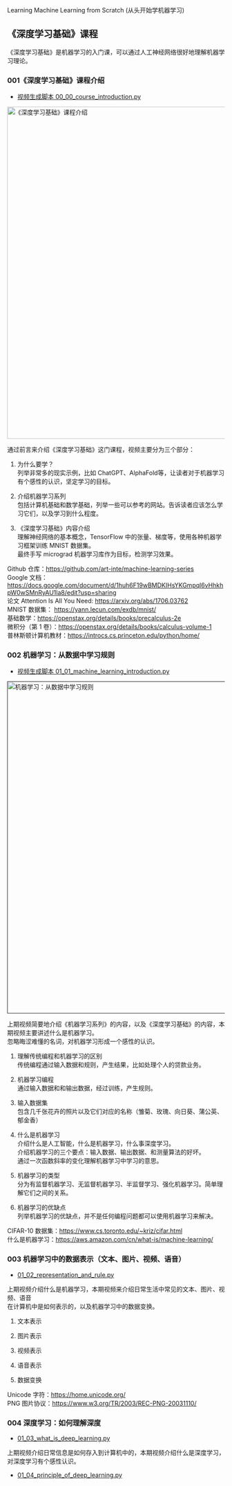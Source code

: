 Learning Machine Learning from Scratch (从头开始学机器学习)

## 《深度学习基础》课程

《深度学习基础》是机器学习的入门课，可以通过人工神经网络很好地理解机器学习理论。

### 001《深度学习基础》课程介绍

* [视频生成脚本 00_00_course_introduction.py](deep_learning/00_00_course_introduction.py)

<a href="https://youtu.be/ouP53OxQwHQ?si=O4n38d9XrrouU5CO">
  <img src="res/deep_learning/001_cover.png" alt="《深度学习基础》课程介绍" style="width:768px;height:auto;">
</a>

通过前言来介绍《深度学习基础》这门课程，视频主要分为三个部分：

1. 为什么要学？  
列举非常多的现实示例，比如 ChatGPT、AlphaFold等，让读者对于机器学习有个感性的认识，坚定学习的目标。  

2. 介绍机器学习系列  
包括计算机基础和数学基础，列举一些可以参考的网站。告诉读者应该怎么学习它们，以及学习到什么程度。  

3. 《深度学习基础》内容介绍  
理解神经网络的基本概念，TensorFlow 中的张量、梯度等，使用各种机器学习框架训练 MNIST 数据集。  
最终手写 micrograd 机器学习库作为目标，检测学习效果。  

Github 仓库：https://github.com/art-inte/machine-learning-series  
Google 文档：https://docs.google.com/document/d/1huh6F19wBMDKIHsYKGmpql6vHhkhpW0wSMnRyAU1la8/edit?usp=sharing  
论文 Attention Is All You Need: https://arxiv.org/abs/1706.03762  
MNIST 数据集： https://yann.lecun.com/exdb/mnist/  
基础数学：https://openstax.org/details/books/precalculus-2e  
微积分（第 1 卷）：https://openstax.org/details/books/calculus-volume-1  
普林斯顿计算机教材：https://introcs.cs.princeton.edu/python/home/  


### 002 机器学习：从数据中学习规则

* [视频生成脚本 01_01_machine_learning_introduction.py](deep_learning/01_01_machine_learning_introduction.py)

<a href="">
  <img src="res/deep_learning/002_cover.png" alt="机器学习：从数据中学习规则" style="width:768px;height:auto;">
</a>

上期视频简要地介绍《机器学习系列》的内容，以及《深度学习基础》的内容，本期视频主要讲述什么是机器学习。  
忽略晦涩难懂的名词，对机器学习形成一个感性的认识。

1. 理解传统编程和机器学习的区别  
传统编程通过输入数据和规则，产生结果，比如处理个人的贷款业务。

2. 机器学习编程  
通过输入数据和和输出数据，经过训练，产生规则。

3. 输入数据集  
包含几千张花卉的照片以及它们对应的名称（雏菊、玫瑰、向日葵、蒲公英、郁金香）

4. 什么是机器学习  
介绍什么是人工智能，什么是机器学习，什么事深度学习。  
介绍机器学习的三个要点：输入数据、输出数据、和测量算法的好坏。  
通过一次函数斜率的变化理解机器学习中学习的意思。

5. 机器学习的类型  
分为有监督机器学习、无监督机器学习、半监督学习、强化机器学习。简单理解它们之间的关系。

6. 机器学习的优缺点  
列举机器学习的优缺点，并不是任何编程问题都可以使用机器学习来解决。

CIFAR-10 数据集：https://www.cs.toronto.edu/~kriz/cifar.html  
什么是机器学习：https://aws.amazon.com/cn/what-is/machine-learning/  

### 003 机器学习中的数据表示（文本、图片、视频、语音）

* [01_02_representation_and_rule.py](deep_learning/01_02_representation_and_rule.py)

上期视频介绍什么是机器学习，本期视频来介绍日常生活中常见的文本、图片、视频、语音  
在计算机中是如何表示的，以及机器学习中的数据变换。

1. 文本表示 

2. 图片表示

3. 视频表示

4. 语音表示

5. 数据变换


Unicode 字符：https://home.unicode.org/  
PNG 图片协议：https://www.w3.org/TR/2003/REC-PNG-20031110/  

### 004 深度学习：如何理解深度

* [01_03_what_is_deep_learning.py](deep_learning/01_03_what_is_deep_learning.py)

上期视频介绍日常信息是如何存入到计算机中的，本期视频介绍什么是深度学习，  
对深度学习有个感性认识。

* [01_04_principle_of_deep_learning.py](deep_learning/01_04_principle_of_deep_learning.py)
